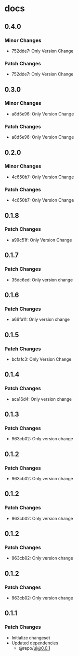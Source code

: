 # docs

## 0.4.0

### Minor Changes

- 752dde7: Only Version Change

### Patch Changes

- 752dde7: Only Version Change

## 0.3.0

### Minor Changes

- a8d5e96: Only Version Change

### Patch Changes

- a8d5e96: Only Version Change

## 0.2.0

### Minor Changes

- 4c650b7: Only Version Change

### Patch Changes

- 4c650b7: Only Version Change

## 0.1.8

### Patch Changes

- a99c51f: Only Version Change

## 0.1.7

### Patch Changes

- 35dc6ed: Only version change

## 0.1.6

### Patch Changes

- a66fa11: Only version change

## 0.1.5

### Patch Changes

- bcfafc3: Only Version Change

## 0.1.4

### Patch Changes

- aca16d4: Only version change

## 0.1.3

### Patch Changes

- 963cb02: Only version change

## 0.1.2

### Patch Changes

- 963cb02: Only version change

## 0.1.2

### Patch Changes

- 963cb02: Only version change

## 0.1.2

### Patch Changes

- 963cb02: Only version change

## 0.1.2

### Patch Changes

- 963cb02: Only version change

## 0.1.1

### Patch Changes

- Initialize changeset
- Updated dependencies
  - @repo/ui@0.0.1
